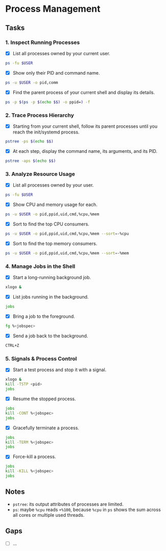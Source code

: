 # Process Management

## Tasks

### 1. Inspect Running Processes
- [x] List all processes owned by your current user.

```bash
ps -fu $USER
```

- [x] Show only their PID and command name.

```bash
ps -u $USER -o pid,comm
```

- [x] Find the parent process of your current shell and display its details.

```bash
ps -p $(ps -p $(echo $$) -o ppid=) -f
```

### 2. Trace Process Hierarchy

- [x] Starting from your current shell, follow its parent processes until you reach the init/systemd process.

```bash
pstree -ps $(echo $$)
```

- [x] At each step, display the command name, its arguments, and its PID.

```bash
pstree -aps $(echo $$)
```

### 3. Analyze Resource Usage

- [x] List all processes owned by your user.

```bash
ps -fu $USER
```

- [x] Show CPU and memory usage for each.

```bash
ps -u $USER -o pid,ppid,uid,cmd,%cpu,%mem
```

- [x] Sort to find the top CPU consumers.

```bash
ps -u $USER -o pid,ppid,uid,cmd,%cpu,%mem --sort=-%cpu
```

- [x] Sort to find the top memory consumers.

```bash
ps -u $USER -o pid,ppid,uid,cmd,%cpu,%mem --sort=-%mem
```

### 4. Manage Jobs in the Shell

- [x] Start a long-running background job.

```bash
xlogo &
```

- [x] List jobs running in the background.

```bash
jobs
```

- [x] Bring a job to the foreground.

```bash
fg %<jobspec>
```

- [x] Send a job back to the background.

```bash
CTRL+Z
```

### 5. Signals & Process Control

- [x] Start a test process and stop it with a signal.

```bash
xlogo &
kill -TSTP <pid>
jobs
```

- [x] Resume the stopped process.

```bash
jobs
kill -CONT %<jobspec>
jobs
```

- [x] Gracefully terminate a process.

```bash
jobs
kill -TERM %<jobspec>
jobs
```

- [x] Force-kill a process.

```bash
jobs
kill -KILL %<jobspec>
jobs
```

## Notes
- `pstree`: its output attributes of processes are limited.
- `ps`: maybe `%cpu` reads `+%100`, because `%cpu` in `ps` shows the sum across all cores or multiple used threads.

## Gaps
- [ ] ...